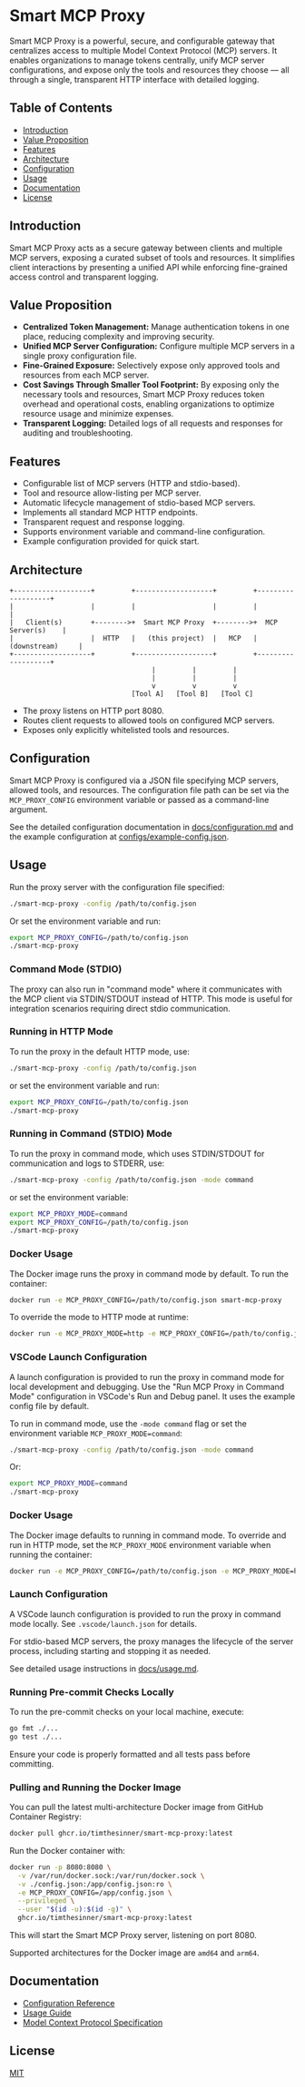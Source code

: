 # Smart MCP Proxy

Smart MCP Proxy is a powerful, secure, and configurable gateway that centralizes access to multiple Model Context Protocol (MCP) servers. It enables organizations to manage tokens centrally, unify MCP server configurations, and expose only the tools and resources they choose — all through a single, transparent HTTP interface with detailed logging.

## Table of Contents

- [Introduction](#introduction)
- [Value Proposition](#value-proposition)
- [Features](#features)
- [Architecture](#architecture)
- [Configuration](#configuration)
- [Usage](#usage)
- [Documentation](#documentation)
- [License](#license)

## Introduction

Smart MCP Proxy acts as a secure gateway between clients and multiple MCP servers, exposing a curated subset of tools and resources. It simplifies client interactions by presenting a unified API while enforcing fine-grained access control and transparent logging.

## Value Proposition

- **Centralized Token Management:** Manage authentication tokens in one place, reducing complexity and improving security.
- **Unified MCP Server Configuration:** Configure multiple MCP servers in a single proxy configuration file.
- **Fine-Grained Exposure:** Selectively expose only approved tools and resources from each MCP server.
- **Cost Savings Through Smaller Tool Footprint:** By exposing only the necessary tools and resources, Smart MCP Proxy reduces token overhead and operational costs, enabling organizations to optimize resource usage and minimize expenses.
- **Transparent Logging:** Detailed logs of all requests and responses for auditing and troubleshooting.

## Features

- Configurable list of MCP servers (HTTP and stdio-based).
- Tool and resource allow-listing per MCP server.
- Automatic lifecycle management of stdio-based MCP servers.
- Implements all standard MCP HTTP endpoints.
- Transparent request and response logging.
- Supports environment variable and command-line configuration.
- Example configuration provided for quick start.

## Architecture

```
+-------------------+         +-------------------+         +-------------------+
|                   |         |                   |         |                   |
|   Client(s)       +-------->+  Smart MCP Proxy  +-------->+  MCP Server(s)    |
|                   |  HTTP   |   (this project)  |   MCP   |  (downstream)     |
+-------------------+         +-------------------+         +-------------------+
                                   |         |         |
                                   |         |         |
                                   v         v         v
                              [Tool A]   [Tool B]   [Tool C]
```

- The proxy listens on HTTP port 8080.
- Routes client requests to allowed tools on configured MCP servers.
- Exposes only explicitly whitelisted tools and resources.

## Configuration

Smart MCP Proxy is configured via a JSON file specifying MCP servers, allowed tools, and resources. The configuration file path can be set via the `MCP_PROXY_CONFIG` environment variable or passed as a command-line argument.

See the detailed configuration documentation in [docs/configuration.md](docs/configuration.md) and the example configuration at [configs/example-config.json](configs/example-config.json).

## Usage

Run the proxy server with the configuration file specified:

```bash
./smart-mcp-proxy -config /path/to/config.json
```

Or set the environment variable and run:

```bash
export MCP_PROXY_CONFIG=/path/to/config.json
./smart-mcp-proxy
```

### Command Mode (STDIO)

The proxy can also run in "command mode" where it communicates with the MCP client via STDIN/STDOUT instead of HTTP. This mode is useful for integration scenarios requiring direct stdio communication.

### Running in HTTP Mode

To run the proxy in the default HTTP mode, use:

```bash
./smart-mcp-proxy -config /path/to/config.json
```

or set the environment variable and run:

```bash
export MCP_PROXY_CONFIG=/path/to/config.json
./smart-mcp-proxy
```

### Running in Command (STDIO) Mode

To run the proxy in command mode, which uses STDIN/STDOUT for communication and logs to STDERR, use:

```bash
./smart-mcp-proxy -config /path/to/config.json -mode command
```

or set the environment variable:

```bash
export MCP_PROXY_MODE=command
export MCP_PROXY_CONFIG=/path/to/config.json
./smart-mcp-proxy
```

### Docker Usage

The Docker image runs the proxy in command mode by default. To run the container:

```bash
docker run -e MCP_PROXY_CONFIG=/path/to/config.json smart-mcp-proxy
```

To override the mode to HTTP mode at runtime:

```bash
docker run -e MCP_PROXY_MODE=http -e MCP_PROXY_CONFIG=/path/to/config.json smart-mcp-proxy
```

### VSCode Launch Configuration

A launch configuration is provided to run the proxy in command mode for local development and debugging. Use the "Run MCP Proxy in Command Mode" configuration in VSCode's Run and Debug panel. It uses the example config file by default.


To run in command mode, use the `-mode command` flag or set the environment variable `MCP_PROXY_MODE=command`:

```bash
./smart-mcp-proxy -config /path/to/config.json -mode command
```

Or:

```bash
export MCP_PROXY_MODE=command
./smart-mcp-proxy
```

### Docker Usage

The Docker image defaults to running in command mode. To override and run in HTTP mode, set the `MCP_PROXY_MODE` environment variable when running the container:

```bash
docker run -e MCP_PROXY_CONFIG=/path/to/config.json -e MCP_PROXY_MODE=http smart-mcp-proxy
```

### Launch Configuration

A VSCode launch configuration is provided to run the proxy in command mode locally. See `.vscode/launch.json` for details.

For stdio-based MCP servers, the proxy manages the lifecycle of the server process, including starting and stopping it as needed.

See detailed usage instructions in [docs/usage.md](docs/usage.md).

### Running Pre-commit Checks Locally

To run the pre-commit checks on your local machine, execute:

```bash
go fmt ./...
go test ./...
```

Ensure your code is properly formatted and all tests pass before committing.

### Pulling and Running the Docker Image

You can pull the latest multi-architecture Docker image from GitHub Container Registry:

```bash
docker pull ghcr.io/timthesinner/smart-mcp-proxy:latest
```

Run the Docker container with:

```bash
docker run -p 8080:8080 \
  -v /var/run/docker.sock:/var/run/docker.sock \
  -v ./config.json:/app/config.json:ro \
  -e MCP_PROXY_CONFIG=/app/config.json \
  --privileged \
  --user "$(id -u):$(id -g)" \
  ghcr.io/timthesinner/smart-mcp-proxy:latest
```

This will start the Smart MCP Proxy server, listening on port 8080.

Supported architectures for the Docker image are `amd64` and `arm64`.

## Documentation

- [Configuration Reference](docs/configuration.md)
- [Usage Guide](docs/usage.md)
- [Model Context Protocol Specification](https://modelcontextprotocol.io/specification/2025-03-26)

## License

[MIT](LICENSE)